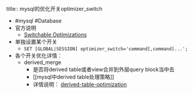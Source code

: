 title:: mysql的优化开关optimizer_switch

- #mysql #Database
- 官方说明
	- [Switchable Optimizations](https://dev.mysql.com/doc/refman/8.0/en/switchable-optimizations.html)
- 单独设置某个开关
	- `SET [GLOBAL|SESSION] optimizer_switch='command[,command]...';`
- 各个开关优化详情：
	- derived_merge
		- 是否将derived table或者view合并到外层query block当中去
		- [[mysql中derived table处理策略]]
		- 详情说明： [derived-table-optimization](https://dev.mysql.com/doc/refman/8.0/en/derived-table-optimization.html)